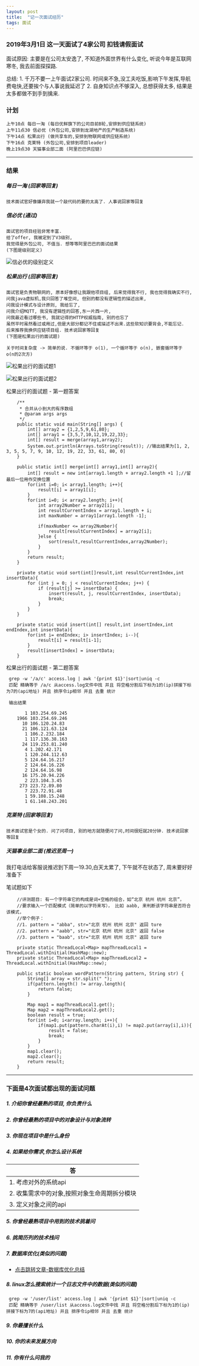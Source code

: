 ```yaml
---
layout: post
title:  "记一次面试经历"
tags: 面试
---
```


### 2019年3月1日 这一天面试了4家公司 扣钱请假面试

面试原因: 主要是在公司太安逸了, 不知道外面世界有什么变化, 听说今年是互联网寒冬, 我去前面探探路.

总结: 
    1. 千万不要一上午面试2家公司. 时间来不急,没工夫吃饭,影响下午发挥,导航费电快,还要挨个与人事说我延迟了
    2. 自身知识点不够深入, 总想获得太多, 结果是太多都做不到手到擒来.

### 计划

    上午10点 每日一淘 (每日优鲜旗下的公司目前B轮,安排到供应链系统)
    上午11点30 信必优 (外包公司,安排到龙湖地产的生产制造系统)
    下午14点 松果出行 (做共享车的,安排到物联网或供应链系统)
    下午16点 克莱特 (外包公司,安排到项目leader)
    晚上19点30 天猫事业部二面 (阿里巴巴供应链)

---

### 结果

##### 每日一淘 (回家等回复)

    技术面试官好像嫌弃我就一个敲代码的要的太高了. 人事说回家等回复

##### 信必优 (通过)

    面试官的项目经验非常丰富. 
    给了offer, 我被定到了V3级别,
    我觉得是外包公司, 不值当. 想等等阿里巴巴的面试结果
    (下图是级别定义)
  
![信必优的级别定义](../../../images/postimg/mianshilevel.png)

##### 松果出行 (回家等回复)

    面试官是负责物联网的, 原本好像想让我跟他项目组, 后来觉得我不行, 我也觉得我确实不行,
    问我java虚拟机,我只回答了堆空间, 但别的都没有逻辑性的描述出来, 
    问我设计模式与设计原则, 我给忘了, 
    问我介绍MQTT, 我没有逻辑性的回答,东一片西一片, 
    问我最近看过哪些书, 我就记得的HTTP权威指南, 别的也忘了
    虽然平时虽然看过或用过,但是大部分都记不住或描述不出来.这些软知识要背会,不能忘记.  
    后来推荐我换供应链项目组. 技术说回家等回复
    (下图是松果出行的面试题)

    关于时间复杂度 -> 简单的说. 不循环等于 o(1), 一个循环等于 o(n), 嵌套循环等于 o(n的2次方)
    
![松果出行的面试题1](../../../images/postimg/mianshiti1.jpg)
           
![松果出行的面试题2](../../../images/postimg/mianshiti2.jpg)
  
  
 松果出行的面试题 - 第一题答案
 
        /**
         * 合并从小到大的有序数组
         * @param args args
         */
        public static void main(String[] args) {
            int[] array2 = {1,2,5,9,61,80};
            int[] array1 = {3,5,7,10,12,19,22,33};
            int[] result = merge(array1,array2);
            System.out.println(Arrays.toString(result)); //输出结果为[1, 2, 3, 5, 5, 7, 9, 10, 12, 19, 22, 33, 61, 80, 0]
        }
    
        public static int[] merge(int[] array1,int[] array2){
            int[] result = new int[array1.length + array2.length +1 ];//留最后一位用作交换位置
            for(int i=0; i< array1.length; i++){
                result[i] = array1[i];
            }
            for(int i=0; i< array2.length; i++){
                int array2Number = array2[i];
                int resultCurrentIndex = array1.length + i;
                int maxNumber = array1[array1.length -1];
    
                if(maxNumber <= array2Number){
                    result[resultCurrentIndex] = array2[i];
                }else {
                    sort(result,resultCurrentIndex,array2Number);
                }
            }
            return result;
        }
    
        private static void sort(int[]result,int resultCurrentIndex,int insertData){
            for (int j = 0; j < resultCurrentIndex; j++) {
                if (result[j] >= insertData) {
                    insert(result, j, resultCurrentIndex, insertData);
                    break;
                }
            }
        }
    
        private static void insert(int[] result,int insertIndex,int endIndex,int insertData){
            for(int i= endIndex; i> insertIndex; i--){
                result[i] = result[i-1];
            }
            result[insertIndex] = insertData;
        }
 
 松果出行的面试题 - 第二题答案
  
     grep -w '/a/c' access.log | awk '{print $1}'|sort|uniq -c
     匹配 精确等于 /a/c 从access.log文件中找 并且 将空格分割后下标为1的(ip)拼接下标为7的(api地址) 并且 排序令ip相邻 并且 去重 统计
     
     输出结果
     
           1 103.254.69.245
        1966 103.254.69.246
          10 106.120.24.83
          21 106.121.63.124
           1 106.2.232.184
           1 117.136.38.163
          24 119.253.81.240
           4 1.202.42.171
           1 120.244.112.63
           5 124.64.16.217
           2 124.64.16.226
           2 124.64.16.98
          16 175.20.94.226
           2 223.104.3.45
         273 223.72.89.80
           7 223.72.91.48
           1 59.108.15.248
           1 61.148.243.201

##### 克莱特 (回家等回复)

    技术面试官是个女的. 问了问项目, 别的地方就随便问了问,时间很短就20分钟. 技术说回家等回复

##### 天猫事业部二面 (推迟至周一)

我打电话给客服说推迟到下周一19.30,白天太累了, 下午就不在状态了, 周末要好好准备下
    
笔试题如下
   
        //评测题目: 有一个字符串它的构成是词+空格的组合，如“北京 杭州 杭州 北京”，
        //要求输入一个匹配模式（简单的以字符来写）， 比如 aabb, 来判断该字符串是否符合该模式，
        //举个例子：
        //1. pattern = "abba", str="北京 杭州 杭州 北京" 返回 ture
        //2. pattern = "aabb", str="北京 杭州 杭州 北京" 返回 false
        //3. pattern = "baab", str="北京 杭州 杭州 北京" 返回 ture
        
        private static ThreadLocal<Map> mapThreadLocal1 = ThreadLocal.withInitial(HashMap::new);
        private static ThreadLocal<Map> mapThreadLocal2 = ThreadLocal.withInitial(HashMap::new);
                
        public static boolean wordPattern(String pattern, String str) {
            String[] array = str.split(" ");
            if(pattern.length() != array.length){
                return false;
            }
    
            Map map1 = mapThreadLocal1.get();
            Map map2 = mapThreadLocal2.get();
            boolean result = true;
            for(int i=0; i<array.length; i++){
                if(map1.put(pattern.charAt(i),i) != map2.put(array[i],i)){
                    result = false;
                    break;
                }
            }
            map1.clear();
            map2.clear();
            return result;
        }

    
---
 
### 下面是4次面试都出现的面试问题

##### 1. 介绍你曾经最熟的项目, 你负责什么

##### 2. 你曾经最熟的项目中的对象设计与对象流转

##### 3. 你现在项目中是什么身份

##### 4. 如果给你需求,你怎么设计系统

| 答  |
|---|
|1. 考虑对外的系统api |
|2. 收集需求中的对象,按照对象生命周期拆分模块 |
|3. 定义对象之间的api |

##### 5. 你曾经最熟项目中用到的技术挑着问

##### 6. 挑简历列的技术栈问

##### 7. 数据库优化(类似的问题)

- [点击跳转文章-数据库优化总结](http://zihaoapi.cn/2019/03/%E6%95%B0%E6%8D%AE%E5%BA%93-%E8%B0%83%E4%BC%98 "点击跳转文章-数据库优化总结")

##### 8. linux怎么搜索统计一个日志文件中的数据(类似的问题)
    
     grep -w '/user/list' access.log | awk '{print $1}'|sort|uniq -c
     匹配 精确等于 /user/list 从access.log文件中找 并且 将空格分割后下标为1的(ip)拼接下标为7的(api地址) 并且 排序令ip相邻 并且 去重 统计
 
##### 9. 你最擅长什么

##### 10. 你的未来发展方向

##### 11. 你有什么问我的 


